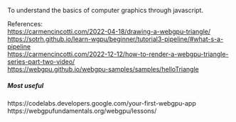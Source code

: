 To understand the basics of computer graphics through javascript.

References:
<br>
https://carmencincotti.com/2022-04-18/drawing-a-webgpu-triangle/
<br>
https://sotrh.github.io/learn-wgpu/beginner/tutorial3-pipeline/#what-s-a-pipeline
<br>
https://carmencincotti.com/2022-12-12/how-to-render-a-webgpu-triangle-series-part-two-video/
<br>
https://webgpu.github.io/webgpu-samples/samples/helloTriangle
<br>

<h5>Most useful</h5>
https://codelabs.developers.google.com/your-first-webgpu-app
<br>
https://webgpufundamentals.org/webgpu/lessons/




